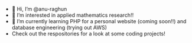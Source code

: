 - 👋 Hi, I’m @anu-raghun
- 👀 I’m interested in applied mathematics research!!
- 🌱 I’m currently learning PHP for a personal website (coming soon!!) and database engineering (trying out AWS)
- Check out the respositories for a look at some coding projects! 
<!---
anu-raghun/anu-raghun is a ✨ special ✨ repository because its `README.md` (this file) appears on your GitHub profile.
You can click the Preview link to take a look at your changes.
--->
